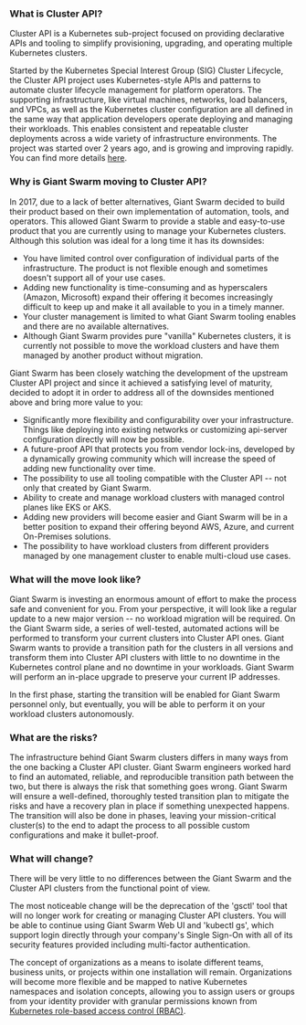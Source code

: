 ### What is Cluster API?

Cluster API is a Kubernetes sub-project focused on providing declarative APIs and tooling to simplify provisioning, upgrading, and operating multiple Kubernetes clusters.

Started by the Kubernetes Special Interest Group (SIG) Cluster Lifecycle, the Cluster API project uses Kubernetes-style APIs and patterns to automate cluster lifecycle management for platform operators. The supporting infrastructure, like virtual machines, networks, load balancers, and VPCs, as well as the Kubernetes cluster configuration are all defined in the same way that application developers operate deploying and managing their workloads. This enables consistent and repeatable cluster deployments across a wide variety of infrastructure environments. The project was started over 2 years ago, and is growing and improving rapidly. You can find more details [here](https://cluster-api.sigs.k8s.io/).

### Why is Giant Swarm moving to Cluster API?

In 2017, due to a lack of better alternatives, Giant Swarm decided to build their product based on their own implementation of automation, tools, and operators. This allowed Giant Swarm to provide a stable and easy-to-use product that you are currently using to manage your Kubernetes clusters. Although this solution was ideal for a long time it has its downsides:
- You have limited control over configuration of individual parts of the infrastructure. The product is not flexible enough and sometimes doesn't support all of your use cases.
- Adding new functionality is time-consuming and as hyperscalers (Amazon, Microsoft) expand their offering it becomes increasingly difficult to keep up and make it all available to you in a timely manner.
- Your cluster management is limited to what Giant Swarm tooling enables and there are no available alternatives.
- Although Giant Swarm provides pure "vanilla" Kubernetes clusters, it is currently not possible to move the workload clusters and have them managed by another product without migration. 

Giant Swarm has been closely watching the development of the upstream Cluster API project and since it achieved a satisfying level of maturity, decided to adopt it in order to address all of the downsides mentioned above and bring more value to you:
- Significantly more flexibility and configurability over your infrastructure. Things like deploying into existing networks or customizing api-server configuration directly will now be possible.
- A future-proof API that protects you from vendor lock-ins, developed by a dynamically growing community which will increase the speed of adding new functionality over time.
- The possibility to use all tooling compatible with the Cluster API -- not only that created by Giant Swarm.
- Ability to create and manage workload clusters with managed control planes like EKS or AKS.
- Adding new providers will become easier and Giant Swarm will be in a better position to expand their offering beyond AWS, Azure, and current On-Premises solutions.
- The possibility to have workload clusters from different providers managed by one management cluster to enable multi-cloud use cases.

### What will the move look like?

Giant Swarm is investing an enormous amount of effort to make the process safe and convenient for you. From your perspective, it will look like a regular update to a new major version -- no workload migration will be required. On the Giant Swarm side, a series of well-tested, automated actions will be performed to transform your current clusters into Cluster API ones. Giant Swarm wants to provide a transition path for the clusters in all versions and transform them into Cluster API clusters with little to no downtime in the Kubernetes control plane and no downtime in your workloads. Giant Swarm will perform an in-place upgrade to preserve your current IP addresses.


In the first phase, starting the transition will be enabled for Giant Swarm personnel only, but eventually, you will be able to perform it on your workload clusters autonomously.

### What are the risks?

The infrastructure behind Giant Swarm clusters differs in many ways from the one backing a Cluster API cluster. Giant Swarm engineers worked hard to find an automated, reliable, and reproducible transition path between the two, but there is always the risk that something goes wrong. Giant Swarm will ensure a well-defined, thoroughly tested transition plan to mitigate the risks and have a recovery plan in place if something unexpected happens. The transition will also be done in phases, leaving your mission-critical cluster(s) to the end to adapt the process to all possible custom configurations and make it bullet-proof.


### What will change?

There will be very little to no differences between the Giant Swarm and the Cluster API clusters from the functional point of view.

The most noticeable change will be the deprecation of the 'gsctl' tool that will no longer work for creating or managing Cluster API clusters. You will be able to continue using Giant Swarm Web UI and 'kubectl gs', which support login directly through your company's Single Sign-On with all of its security features provided including multi-factor authentication.

The concept of organizations as a means to isolate different teams, business units, or projects within one installation will remain. Organizations will become more flexible and be mapped to native Kubernetes namespaces and isolation concepts, allowing you to assign users or groups from your identity provider with granular permissions known from [Kubernetes role-based access control (RBAC)](https://kubernetes.io/docs/reference/access-authn-authz/rbac/).
